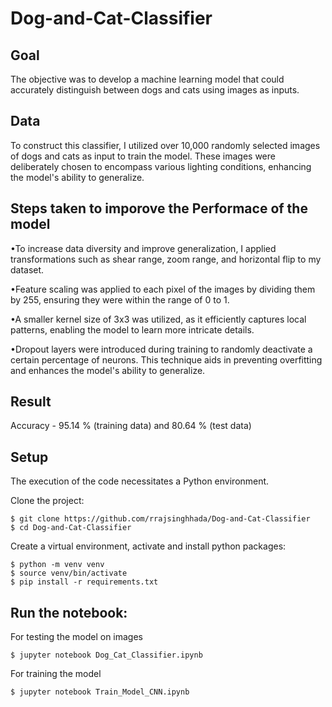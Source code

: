# Dog-and-Cat-Classifier

## Goal

The objective was to develop a machine learning model that could accurately distinguish between dogs and cats using images as inputs.

## Data

To construct this classifier, I utilized over 10,000 randomly selected images of dogs and cats as input to train the model. These images were deliberately chosen to encompass various lighting conditions, enhancing the model's ability to generalize.

## Steps taken to imporove the Performace of the model
•To increase data diversity and improve generalization, I applied transformations such as shear range, zoom range, and horizontal flip to my dataset.

•Feature scaling was applied to each pixel of the images by dividing them by 255, ensuring they were within the range of 0 to 1.

•A smaller kernel size of 3x3 was utilized, as it efficiently captures local patterns, enabling the model to learn more intricate details.

•Dropout layers were introduced during training to randomly deactivate a certain percentage of neurons. This technique aids in preventing    overfitting and enhances the model's ability to generalize.

## Result
Accuracy - 95.14 % (training data) and 80.64 % (test data) 

## Setup

The execution of the code necessitates a Python environment.

Clone the project:

```
$ git clone https://github.com/rrajsinghhada/Dog-and-Cat-Classifier
$ cd Dog-and-Cat-Classifier
```

Create a virtual environment, activate and install python packages:

```
$ python -m venv venv
$ source venv/bin/activate
$ pip install -r requirements.txt
```


## Run the notebook:
For testing the model on images 
```
$ jupyter notebook Dog_Cat_Classifier.ipynb
```
For training the model
```
$ jupyter notebook Train_Model_CNN.ipynb
```
